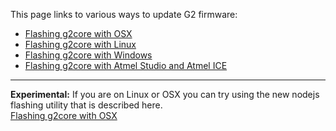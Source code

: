 This page links to various ways to update G2 firmware:

* [Flashing g2core with OSX](Flashing-g2core-with-OSX)
* [Flashing g2core with Linux](Flashing-g2core-with-Linux)
* [Flashing g2core with Windows](Flashing-g2core-with-Windows)
* [Flashing g2core with Atmel Studio and Atmel ICE](Flashing-g2core-with-Atmel-Studio-and-Atmel-ICE)

***
**Experimental:**
If you are on Linux or OSX you can try using the new nodejs flashing utility that is described here.<br>
[Flashing g2core with OSX](Flashing-with-Node-SAM-Ba-Utility-in-OSX)